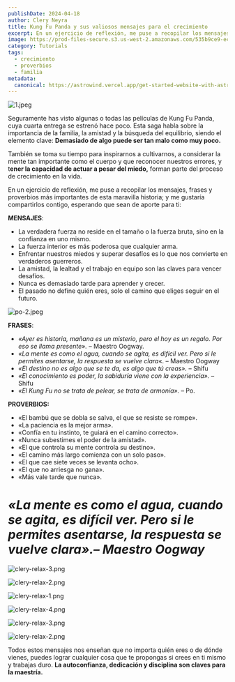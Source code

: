 ```yaml
---
publishDate: 2024-04-18
author: Clery Neyra
title: Kung Fu Panda y sus valiosos mensajes para el crecimiento
excerpt: En un ejercicio de reflexión, me puse a recopilar los mensajes, frases y proverbios más importantes de esta maravilla historia; y me gustaría compartirlos contigo, esperando que sean de aporte para ti.
image: https://prod-files-secure.s3.us-west-2.amazonaws.com/535b9ce9-ec39-4b60-a4f9-da6e2775deec/15103ff9-68ae-41a6-b570-9883132a17d5/portada.webp?X-Amz-Algorithm=AWS4-HMAC-SHA256&X-Amz-Content-Sha256=UNSIGNED-PAYLOAD&X-Amz-Credential=AKIAT73L2G45HZZMZUHI%2F20240428%2Fus-west-2%2Fs3%2Faws4_request&X-Amz-Date=20240428T125135Z&X-Amz-Expires=3600&X-Amz-Signature=059db088604a4d9c7f7a0f5a44fa95d459ce47fac769661fa5c03ba0130ee0a9&X-Amz-SignedHeaders=host&x-id=GetObject
category: Tutorials
tags: 
  - crecimiento
  - proverbios
  - familia
metadata:
  canonical: https://astrowind.vercel.app/get-started-website-with-astro-tailwind-css
---
```


![1.jpeg](https://prod-files-secure.s3.us-west-2.amazonaws.com/535b9ce9-ec39-4b60-a4f9-da6e2775deec/8659de0c-1884-4311-b3de-ce239155ff68/1.jpeg?X-Amz-Algorithm=AWS4-HMAC-SHA256&X-Amz-Content-Sha256=UNSIGNED-PAYLOAD&X-Amz-Credential=AKIAT73L2G45HZZMZUHI%2F20240428%2Fus-west-2%2Fs3%2Faws4_request&X-Amz-Date=20240428T125135Z&X-Amz-Expires=3600&X-Amz-Signature=5e59ba0f8f6fefecf8c2b6a84280224816aa8bb103cebc98e83d51884ac434a0&X-Amz-SignedHeaders=host&x-id=GetObject)


Seguramente has visto algunas o todas las películas de Kung Fu Panda, cuya cuarta entrega se estrenó hace poco. Esta saga habla sobre la importancia de la familia, la amistad y la búsqueda del equilibrio, siendo el elemento clave: **Demasiado de algo puede ser tan malo como muy poco.**


También se toma su tiempo para inspirarnos a cultivarnos, a considerar la mente tan importante como el cuerpo y que reconocer nuestros errores, y t**ener la capacidad de actuar a pesar del miedo,** forman parte del proceso de crecimiento en la vida.


En un ejercicio de reflexión, me puse a recopilar los mensajes, frases y proverbios más importantes de esta maravilla historia; y me gustaría compartirlos contigo, esperando que sean de aporte para ti:


**MENSAJES**:

- La verdadera fuerza no reside en el tamaño o la fuerza bruta, sino en la confianza en uno mismo.
- La fuerza interior es más poderosa que cualquier arma.
- Enfrentar nuestros miedos y superar desafíos es lo que nos convierte en verdaderos guerreros.
- La amistad, la lealtad y el trabajo en equipo son las claves para vencer desafíos.
- Nunca es demasiado tarde para aprender y crecer.
- El pasado no define quién eres, solo el camino que eliges seguir en el futuro.

![po-2.jpeg](https://cleryneyravera.com/wp-content/uploads/2024/03/po-2.jpeg?w=1024)


**FRASES**:

- _«Ayer es historia, mañana es un misterio, pero el hoy es un regalo. Por eso se llama presente»._ – Maestro Oogway.
- _«La mente es como el agua, cuando se agita, es difícil ver. Pero si le permites asentarse, la respuesta se vuelve clara_«. – Maestro Oogway
- _«El destino no es algo que se te da, es algo que tú creas»._ – Shifu
- _«El conocimiento es poder, la sabiduría viene con la experiencia»._ – Shifu
- _«El Kung Fu no se trata de pelear, se trata de armonía»._ – Po.

**PROVERBIOS:**

- «El bambú que se dobla se salva, el que se resiste se rompe».
- «La paciencia es la mejor arma».
- «Confía en tu instinto, te guiará en el camino correcto».
- «Nunca subestimes el poder de la amistad».
- «El que controla su mente controla su destino».
- «El camino más largo comienza con un solo paso».
- «El que cae siete veces se levanta ocho».
- «El que no arriesga no gana».
- «Más vale tarde que nunca».

# _**«La mente es como el agua, cuando se agita, es difícil ver. Pero si le permites asentarse, la respuesta se vuelve clara».– Maestro Oogway**_


![clery-relax-3.png](https://cleryneyravera.com/wp-content/uploads/2024/03/clery-relax-3.png)


![clery-relax-2.png](https://cleryneyravera.com/wp-content/uploads/2024/03/clery-relax-2.png)


![clery-relax-1.png](https://cleryneyravera.com/wp-content/uploads/2024/03/clery-relax-1.png)


![clery-relax-4.png](https://cleryneyravera.com/wp-content/uploads/2024/03/clery-relax-4.png)


![clery-relax-3.png](https://cleryneyravera.com/wp-content/uploads/2024/03/clery-relax-3.png)


![clery-relax-2.png](https://cleryneyravera.com/wp-content/uploads/2024/03/clery-relax-2.png)


Todos estos mensajes nos enseñan que no importa quién eres o de dónde vienes, puedes lograr cualquier cosa que te propongas si crees en ti mismo y trabajas duro. **La autoconfianza, dedicación y disciplina son claves para la maestría.**

